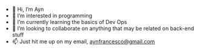 - 👋 Hi, I’m Ayn
- 👀 I’m interested in programming
- 🌱 I’m currently learning the basics of Dev Ops
- 💞️ I’m looking to collaborate on anything that may be related on back-end stuff
- 📫 Just hit me up on my email, aynfrancesco@gmail.com

<!---
aynfrancesco06/aynfrancesco06 is a ✨ special ✨ repository because its `README.md` (this file) appears on your GitHub profile.
You can click the Preview link to take a look at your changes.
--->
